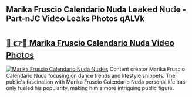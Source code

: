 ## Marika Fruscio Calendario Nuda Le𝚊k𝚎d N𝚞𝚍e - Part-nJC Vid𝚎o Le𝚊ks Photos qALVk

# <h2><a href="http://fbf5qr5.evod.top/?m=Marika+Fruscio+Calendario+Nuda">🔗 👉🔴 Marika Fruscio Calendario Nuda Vid𝚎o Ph𝚘t𝚘s</a></h2>

[![Marika Fruscio Calendario Nuda N𝚞d𝚎s](https://i.imgur.com/8V9OHl7.gif)](http://fbf5qr5.evod.top/?m=Marika+Fruscio+Calendario+Nuda)
Content creator Marika Fruscio Calendario Nuda focusing on dance trends and lifestyle snippets. The public's fascination with Marika Fruscio Calendario Nuda personal life has only fueled his popularity, making him a more intriguing public figure. 
